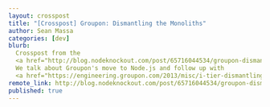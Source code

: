 ```yaml
---
layout: crosspost
title: "[Crosspost] Groupon: Dismantling the Monoliths"
author: Sean Massa
categories: [dev]
blurb:
  Crosspost from the
  <a href="http://blog.nodeknockout.com/post/65716044534/groupon-dismantling-the-monoliths">Node Knockout blog</a>!
  We talk about Groupon's move to Node.js and follow up with
  <a href="https://engineering.groupon.com/2013/misc/i-tier-dismantling-the-monoliths/">details</a>.
remote_link: http://blog.nodeknockout.com/post/65716044534/groupon-dismantling-the-monoliths
published: true
---
```

